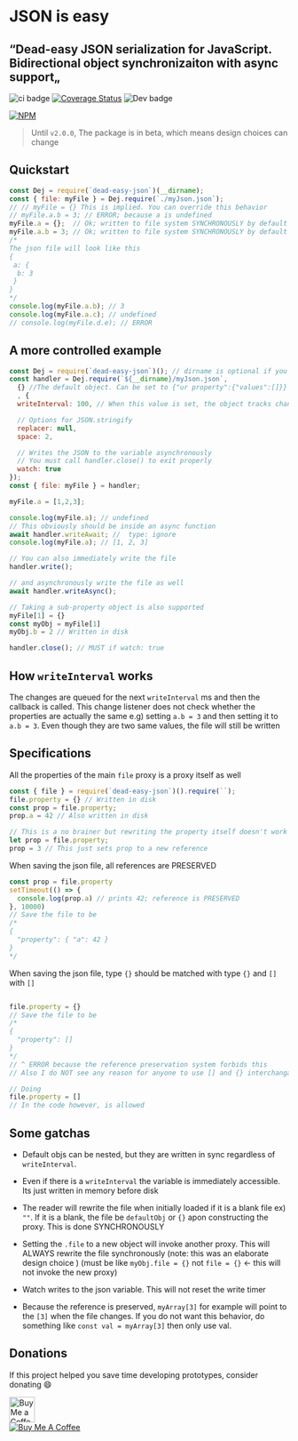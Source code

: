 # JSON is easy

## “Dead-easy JSON serialization for JavaScript. Bidirectional object synchronizaiton with async support„

![ci badge](https://github.com/nopeless/dead-easy-json/actions/workflows/ci.yaml/badge.svg)
[![Coverage Status](https://coveralls.io/repos/github/nopeless/dead-easy-json/badge.svg?branch=main)](https://coveralls.io/github/nopeless/dead-easy-json?branch=main)
![Dev badge](https://img.shields.io/badge/Developing%20stage-BETA-ff69b4)

  

[![NPM](https://nodei.co/npm/dead-easy-json.png?downloads=true&downloadRank=true&stars=true)](https://nodei.co/npm/dead-easy-json/)

> Until `v2.0.0`, The package is in beta, which means design choices can change

## Quickstart
<!--INJECT ./docs/quickstart.js-->
```js
const Dej = require(`dead-easy-json`)(__dirname);
const { file: myFile } = Dej.require(`./myJson.json`);
// // myFile = {} This is implied. You can override this behavior
// myFile.a.b = 3; // ERROR; because a is undefined
myFile.a = {};  // Ok; written to file system SYNCHRONOUSLY by default
myFile.a.b = 3; // Ok; written to file system SYNCHRONOUSLY by default
/*
The json file will look like this
{
 a: {
  b: 3
 }
}
*/
console.log(myFile.a.b); // 3
console.log(myFile.a.c); // undefined
// console.log(myFile.d.e); // ERROR

```
<!--END ./docs/quickstart.js-->

## A more controlled example
<!--INJECT ./docs/detailed.js-->
```js
const Dej = require(`dead-easy-json`)(); // dirname is optional if you use absolute paths when requiring
const handler = Dej.require(`${__dirname}/myJson.json`, 
  {} //The default object. Can be set to {"ur property":{"values":[]}} or [1,{2:3}] for example.
  , {
  writeInterval: 100, // When this value is set, the object tracks changes and writes those changes at once every interval. Don't worry, it doesn't write when there are no changes. Read # writeInterval section for more

  // Options for JSON.stringify
  replacer: null,
  space: 2,

  // Writes the JSON to the variable asynchronously
  // You must call handler.close() to exit properly
  watch: true
});
const { file: myFile } = handler;

myFile.a = [1,2,3];

console.log(myFile.a); // undefined
// This obviously should be inside an async function
await handler.writeAwait; //  type: ignore
console.log(myFile.a); // [1, 2, 3]

// You can also immediately write the file
handler.write();

// and asynchronously write the file as well
await handler.writeAsync();

// Taking a sub-property object is also supported
myFile[1] = {}
const myObj = myFile[1]
myObj.b = 2 // Written in disk

handler.close(); // MUST if watch: true

```
<!--END ./docs/detailed.js-->

## How `writeInterval` works

The changes are queued for the next `writeInterval` ms and then the callback is called.
This change listener does not check whether the properties are actually the same e.g) setting `a.b = 3` and then setting it to `a.b = 3`. Even though they are two same values, the file will still be written

## Specifications

All the properties of the main `file` proxy is a proxy itself as well
```js
const { file } = require(`dead-easy-json`)().require(``);
file.property = {} // Written in disk
const prop = file.property;
prop.a = 42 // Also written in disk

// This is a no brainer but rewriting the property itself doesn't work
let prop = file.property;
prop = 3 // This just sets prop to a new reference
```

When saving the json file, all references are PRESERVED
```js
const prop = file.property
setTimeout(() => {
  console.log(prop.a) // prints 42; reference is PRESERVED
}, 10000)
// Save the file to be
/*
{
  "property": { "a": 42 }
}
*/
```

When saving the json file, type `{}` should be matched with type `{}` and `[]` with `[]`
```js

file.property = {}
// Save the file to be
/*
{
  "property": []
}
*/
// ^ ERROR because the reference preservation system forbids this
// Also I do NOT see any reason for anyone to use [] and {} interchangably

// Doing
file.property = [] 
// In the code however, is allowed
```

## Some gatchas

- Default objs can be nested, but they are written in sync regardless of `writeInterval`.

 - Even if there is a `writeInterval` the variable is immediately accessible. Its just written in memory before disk

 - The reader will rewrite the file when initially loaded if it is a blank file ex) `""`. If it is a blank, the file be `defaultObj` or `{}` apon constructing the proxy. This is done SYNCHRONOUSLY

 - Setting the `.file` to a new object will invoke another proxy. This will ALWAYS rewrite the file synchronously (note: this was an elaborate design choice ) (must be like `myObj.file = {}` not `file = {}` <- this will not invoke the new proxy)

 - Watch writes to the json variable. This will not reset the write timer

 - Because the reference is preserved, `myArray[3]` for example will point to the `[3]` when the file changes. If you do not want this behavior, do something like `const val = myArray[3]` then only use val.

## Donations
If this project helped you save time developing prototypes, consider donating 😄

<a href='https://ko-fi.com/nopeless' target='_blank'><img height='35' style='border:0px;height:46px;' src='https://az743702.vo.msecnd.net/cdn/kofi3.png?v=0' alt='Buy Me a Coffee at ko-fi.com' />  
<a href="https://www.buymeacoffee.com/nopeless"><img src="https://www.buymeacoffee.com/assets/img/custom_images/orange_img.png" alt="Buy Me A Coffee" style="height: auto !important;width: auto !important;" ></a>
